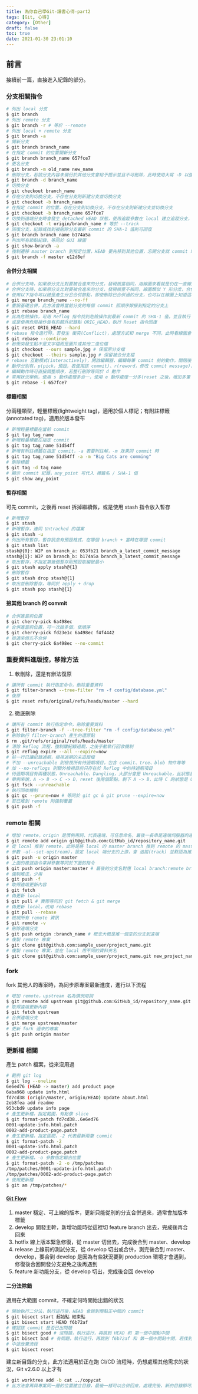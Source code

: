 ```yaml
---
title: 為你自己學Git-讀書心得-part2
tags: [Git, 心得]
category: [Other]
draft: false
toc: true
date: 2021-01-30 23:01:10
---
```

## 前言
接續前一篇，直接進入紀錄的部分。

### 分支相關指令

```bash
# 列出 local 分支
$ git branch
# 列出 remote 分支
$ git branch -r # 等於 --remote
# 列出 local + remote 分支
$ git branch -a
# 開新分支
$ git branch branch_name
# 在指定 commit 的位置開新分支
$ git branch branch_name 657fce7
# 更名分支
$ git branch -m old_name new_name
# 刪除分支，若該分支內容未備份於其他分支會給予提示並且不可刪除，此時使用大寫 -D 以強制刪除
$ git branch -d branch_name
# 切換分支
$ git checkout branch_name
# 存在分支則切換分支，不存在分支則新建分支並切換分支
$ git checkout -b branch_name
# 在指定 commit 的位置，存在分支則切換分支，不存在分支則新建分支並切換分支
$ git checkout -b branch_name 657fce7
# 切換到遠端分支時會發生 detached HEAD 狀態，使用追蹤參數在 local 建立追蹤分支，即可解決
$ git checkout -t origin/branch_name # 等於 --track
# 回復分支，紀錄或找到被刪除分支最新 commit 的 SHA-1 值則可回復
$ git branch branch_name b174a5a
# 列出所有節點紀錄，等同於 GUI 線圖
$ git show-branch -a
# 強制遷移 master branch 到指定位置，HEAD 要先移到其他位置，忘開分支就 commit 時可能有用
$ git branch -f master e12d8ef
```

#### 合併分支相關

```bash
# 合併分支時，如果原分支比對要被合進來的分支，發現根莖相同，用線圖來看就是仍在一直線上，會啟用 快轉模式(Fast Forward)，效果看起來是只平移原分支
# 合併分支時，如果原分支比對要被合進來的分支，發現根莖不相同，線圖類似 Y 形分岔，合併時會產生新的 commit，作為合併紀錄點，若發生 衝突(Conflict) 也會一併解決
# 使用以下指令可以總是產生分岔合併節點，即使刪除已合併過的分支，也可以在線圖上知道這裡曾經合併過
$ git merge branch_name --no-ff
# 重設基礎合併，此方法會將當前分支的每個 commit 照順序嫁接到指定的分支上
$ git rebase branch_name
# 此為危險操作，可用 Reflog 指令找到危險操作前最新 commit 的 SHA-1 值，並且執行 Reset 指令回復
# 或是使用危險操作皆有的額外紀錄點 ORIG_HEAD，執行 Reset 指令回復
$ git reset ORIG_HEAD --hard
# rebase 指令進行時，若發生 衝突(Conflict)，處理方式和 merge 不同，此時看線圖會看到 HEAD 節點正卡出狀況的新移植節點上，此時將衝突解決，之後執行以下指令繼續 rebase
$ git rebase --continue
# 若衝突發生點不是文字檔而是圖片或其他二進位檔
$ git checkout --ours sample.jpg # 保留原分支檔
$ git checkout --theirs sample.jpg # 保留被合分支檔
# rebase 互動模式(interactively)，開啟編輯器，編輯每筆 commit 前的動作，關閉後再逐筆修改需要再編輯的 commit
# 動作分別有，p(pick，預設，表使用該 commit)、r(reword，修改 commit message)、e(edit，停在該節點進 amend 流程)、s(squash，粉碎 commit，合到前一個 commit)、f(fixup，效果同 s，但不保留 commit message)、d(drop，移除 commit)
# 編輯動作時可直接調整順序，若整行刪除等同於 d 動作
# 常用狀況舉例，使用 s 動作處理多合一，使用 e 動作處理一分多(reset 之後，增加多筆 commit)
$ git rebase -i 657fce7
```

#### 標籤相關
分兩種類型，輕量標籤(lightweight tag)，適用於個人標記；有附註標籤(annotated tag)，適用於版本發布

```bash
# 新增輕量標籤在當前 commit
$ git tag tag_name
# 新增輕量標籤在指定 commit
$ git tag tag_name 51d54ff
# 新增有附註標籤在指定 commit，-a 表要附註解，-m 效果同 commit 時
$ git tag tag_name 51d54ff -a -m "Big Cats are comming"
# 刪除標籤
$ git tag -d tag_name
# 顯示 commit 紀錄，any_point 可代入 標籤名 / SHA-1 值
$ git show any_point
```

#### 暫存相關
可先 commit，之後再 reset 拆掉繼續做，或是使用 stash 指令放入暫存

```bash
# 新增暫存
$ git stash
# 新增暫存，連同 Untracked 的檔案
$ git stash -u
# 列出所有暫存，暫存訊息有預設格式，在哪個 branch + 當時在哪個 commit
$ git stash list
stash@{0}: WIP on branch_a: 053fb21 branch_a_latest_commit_message
stash@{1}: WIP on branch_b: b174a5a branch_b_latest_commit_message
# 取出暫存，不指定第幾個暫存則預設取編號最小
$ git stash apply stash@{1}
# 刪除暫存
$ git stash drop stash@{1}
# 取出並刪除暫存，等同於 apply + drop
$ git stash pop stash@{1}
```

#### 撿其他 branch 的 commit

```bash
# 合併進當前位置
$ git cherry-pick 6a498ec
# 合併進當前位置，可一次撿多個，依順序
$ git cherry-pick fd23e1c 6a498ec f4f4442
# 撿過來但先不合併
$ git cherry-pick 6a498ec --no-commit
```

### 重要資料進版控，移除方法

1. 軟刪除，還是有辦法復原

```bash
# 讓所有 commit 執行指定命令，刪除重要資料
$ git filter-branch --tree-filter "rm -f config/database.yml"
# 復原
$ git reset refs/original/refs/heads/master --hard
```

2. 徹底刪除

```bash
# 讓所有 commit 執行指定命令，刪除重要資料
$ git filter-branch -f --tree-filter "rm -f config/database.yml"
# 刪除執行 filter-branch 產生的還原點
$ rm .git/refs/original/refs/heads/master
# 清除 Reflog 流程，強制讓紀錄過期，之後手動執行回收機制
$ git reflog expire --all --expire=now
# 前一行已讓紀錄過期，檢視過期的未追蹤檔
# 不加 --unreachable 則檢視所有待過期項目，包含 commit、tree、blob 物件等等
# 加 --no-reflogs 則額外檢視目前只存在於 Reflog 中的待過期項目
# 待過期項目有兩種狀態，Unreachable、Dangling，大部分會是 Unreachable，此狀態表示該項目在當前保留節點的周圍；Dangling 則表示完全與當前節點無關項目
# 舉例來說，A -> B -> C -> D，reset 後兩個節點，剩下 A -> B，此時 C 的狀態是 Unreachable，D 則是 Dangling
$ git fsck --unreachable
# 執行回收機制
$ git gc --prune=now # 等同於 git gc & git prune --expire=now
# 若已推到 remote 則強制覆蓋
$ git push -f
```

### remote 相關

```bash
# 增加 remote，origin 是慣例用詞，代表遠端，可任意命名，最後一長串是遠端伺服器的連線位置
$ git remote add origin git@github.com:GitHub_id/repository_name.git
# 從 local 推到 remote，此時是將 local 的 master branch 推到 remote 的 master branch
# 參數 -u(--set-upstream)，設定 local 端分支的上游，會 追蹤(track) 並默認為推送目標，設定一次之後，下次推送只要 git push，每個分支只有一個上游
$ git push -u origin master
# 上面的推送指令拿掉參數等同於下面的指令
$ git push origin master:master # 最後的分支名對應 local branch:remote branch，可以讓 remote 用不同名字
# 強制推送，少用
$ git push -f
# 取得遠端更新內容
$ git fetch
# 偽更新 local
$ git pull # 實際等同於 git fetch & git merge
# 偽更新 local，改用 rebase
$ git pull --rebase
# 檢視所有 remote 資訊
$ git remote -v
# 刪除遠端分支
$ git push origin :branch_name # 概念大概是推一個空的分支到遠端
# 複製 remote 專案
$ git clone git@github.com:sample_user/project_name.git
# 複製 remote 專案，並在 local 用不同的資料夾名
$ git clone git@github.com:sample_user/project_name.git new_project_name
```

### fork
fork 其他人的專案時，為同步原專案最新進度，進行以下流程

```bash
# 增加 remote，upstream 名為慣例用詞
$ git remote add upstream git@github.com:GitHub_id/repository_name.git
# 取得遠端更新內容
$ git fetch upstream
# 合併遠端分支
$ git merge upstream/master
# 更新 fork 過來的專案
$ git push origin master
```

### 更新檔 相關
產生 patch 檔案，從來沒用過

```bash
# 範例 git log
$ git log --oneline
6e6ed76 (HEAD -> master) add product page
6aba968 update info.html
fd7cd38 (origin/master, origin/HEAD) Update about.html
2eb8fea add readme
953cbd9 update info page
# 產生更新檔，指定範圍，有點像 slice
$ git format-patch fd7cd38..6e6ed76
0001-update-info.html.patch
0002-add-product-page.patch
# 產生更新檔，指定區間，-2 代表最新兩筆 commit
$ git format-patch -2
0001-update-info.html.patch
0002-add-product-page.patch
# 產生更新檔，-o 參數指定輸出位置
$ git format-patch -2 -o /tmp/patches
/tmp/patches/0001-update-info.html.patch
/tmp/patches/0002-add-product-page.patch
# 使用更新檔
$ git am /tmp/patches/*
```

#### [Git Flow](https://nvie.com/posts/a-successful-git-branching-model/ "原文最早於 2010 年提出")

1. master
   穩定、可上線的版本，更新只能從別的分支合併過來，通常會加版本標籤
2. develop
   開發主幹，新增功能時從這裡切 feature branch 出去，完成後再合回來
3. hotfix
   線上版本緊急修復，從 master 切出去，完成後合到 master、develop
4. release
   上線前的測試分支，從 develop 切出或合併，測完後合到 master、develop，要合到 develop 是因為有些狀況要到 production 環境才會遇到，修復後合回開發分支避免之後再遇到
5. feature
   新功能分支，從 develop 切出，完成後合回 develop

#### 二分法除錯
適用在大範圍 commit，不確定何時開始出錯的狀況

```bash
# 開始執行二分法，執行這行後，HEAD 會跳到兩點正中間的 commit
$ git bisect start 起始點 結束點
$ git bisect start HEAD f6b72af
# 確認該 commit 是否已出問題
$ git bisect good # 沒問題，執行這行，再跳到 HEAD 和 第一個中間點中間
$ git bisect bad # 有問題，執行這行，再跳到 f6b72af 和 第一個中間點中間，若找到出問題的 commit 就結束流程
# 中途放棄流程
$ git bisect reset
```

建立新目錄的分支，此方法適用於正在跑 CI/CD 流程時，仍想處理其他需求的狀況，Git v2.6.0 以上才有

```bash
$ git worktree add -b cat ../copycat
# 此方法會再與專案同一層的位置建立目錄，最後一樣可以合併回來，處理完後，新的目錄即可刪除
```
